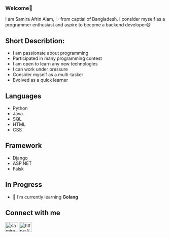 ### Welcome👋

I am Samira Afrin Alam, ✨ from captial of Bangladesh. I consider myself as a programmer enthusiast and aspire to become a backend developer😄

## Short Describtion:

- I am passionate about programming
- Participated in many programming contest
- I am open to learn any new technologies
- I can work under pressure
- Consider myself as a multi-tasker
- Evolved as a quick learner

## Languages
- Python
- Java
- SQL
- HTML
- CSS

## Framework
- Django
- ASP.NET
- Falsk

## In Progress
- 🌱 I’m currently learning **Golang**


## Connect with me
<p align="left">
<a href="https://twitter.com/samira afrin alam" target="blank"><img align="center" src="https://raw.githubusercontent.com/rahuldkjain/github-profile-readme-generator/master/src/images/icons/Social/twitter.svg" alt="samira afrin alam" height="30" width="40" /></a>
<a href="https://linkedin.com/in/https://www.linkedin.com/in/samira-afrin-alam-shopnil-80326a227/" target="blank"><img align="center" src="https://raw.githubusercontent.com/rahuldkjain/github-profile-readme-generator/master/src/images/icons/Social/linked-in-alt.svg" alt="https://www.linkedin.com/in/samira-afrin-alam-shopnil-80326a227/" height="30" width="40" /></a

<p>



